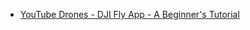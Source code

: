 * [YouTube Drones - DJI Fly App - A Beginner's Tutorial](https://www.youtube.com/watch?v=uMh4iQ4Dsac)
